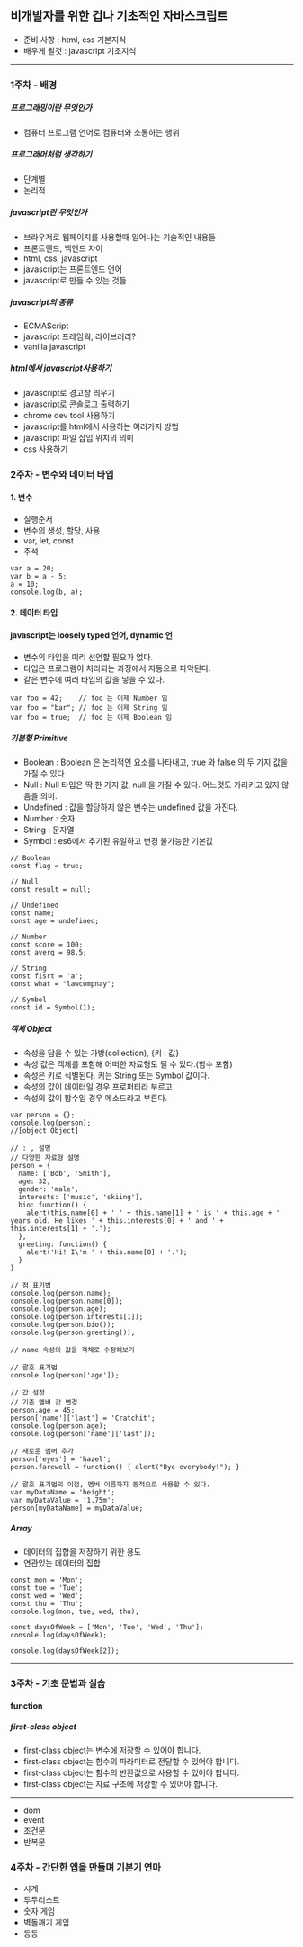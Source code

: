 ## 비개발자를 위한 겁나 기초적인 자바스크립트

- 준비 사항 : html, css 기본지식
- 배우게 될것 : javascript 기초지식

---

### 1주차 - 배경

##### 프로그래밍이란 무엇인가

- 컴퓨터 프로그램 언어로 컴퓨터와 소통하는 행위

##### 프로그래머처럼 생각하기

- 단계별
- 논리적

##### javascript란 무엇인가

- 브라우저로 웹페이지를 사용할때 일어나는 기술적인 내용들
- 프론트엔드, 백엔드 차이
- html, css, javascript
- javascript는 프론트엔드 언어
- javascript로 만들 수 있는 것들

##### javascript의 종류

- ECMAScript
- javascript 프레임웍, 라이브러리?
- vanilla javascript

##### html에서 javascript사용하기

- javascript로 경고창 띄우기
- javascript로 콘솔로그 출력하기
- chrome dev tool 사용하기
- javascript를 html에서 사용하는 여러가지 방법
- javascript 파일 삽입 위치의 의미
- css 사용하기

### 2주차 - 변수와 데이터 타입
#### 1. 변수

- 실행순서
- 변수의 생성, 할당, 사용
- var, let, const
- 주석

```
var a = 20;
var b = a - 5;
a = 10;
console.log(b, a);
```

#### 2. 데이터 타입

#### javascript는 loosely typed 언어, dynamic 언

- 변수의 타입을 미리 선언할 필요가 없다.
- 타입은 프로그램이 처리되는 과정에서 자동으로 파악된다.
- 같은 변수에 여러 타입의 값을 넣을 수 있다.

```
var foo = 42;    // foo 는 이제 Number 임
var foo = "bar"; // foo 는 이제 String 임
var foo = true;  // foo 는 이제 Boolean 임
```

##### 기본형 Primitive

- Boolean : Boolean 은 논리적인 요소를 나타내고, true 와 false 의 두 가지 값을 가질 수 있다
- Null : Null 타입은 딱 한 가지 값, null 을 가질 수 있다. 어느것도 가리키고 있지 않음을 의미.
- Undefined : 값을 할당하지 않은 변수는 undefined 값을 가진다.
- Number : 숫자
- String : 문자열
- Symbol : es6에서 추가된 유일하고 변경 불가능한 기본값

```
// Boolean
const flag = true;

// Null
const result = null;

// Undefined
const name;
const age = undefined;

// Number
const score = 100;
const averg = 98.5;

// String
const fisrt = 'a';
const what = "lawcompnay";

// Symbol
const id = Symbol(1);
```

##### 객체 Object

- 속성을 담을 수 있는 가방(collection), {키 : 값}
- 속성 값은 객체를 포함해 어떠한 자료형도 될 수 있다.(함수 포함)
- 속성은 키로 식별된다. 키는 String 또는 Symbol 값이다.
- 속성의 값이 데이터일 경우 프로퍼티라 부르고
- 속성의 값이 함수일 경우 메소드라고 부른다.

```
var person = {};
console.log(person);
//[object Object]

// : , 설명
// 다양한 자료형 설명
person = {
  name: ['Bob', 'Smith'],
  age: 32,
  gender: 'male',
  interests: ['music', 'skiing'],
  bio: function() {
    alert(this.name[0] + ' ' + this.name[1] + ' is ' + this.age + ' years old. He likes ' + this.interests[0] + ' and ' + this.interests[1] + '.');
  },
  greeting: function() {
    alert('Hi! I\'m ' + this.name[0] + '.');
  }
}

// 점 표기법
console.log(person.name);
console.log(person.name[0]);
console.log(person.age);
console.log(person.interests[1]);
console.log(person.bio());
console.log(person.greeting());

// name 속성의 값을 객체로 수정해보기

// 괄호 표기법
console.log(person['age']);

// 값 설정
// 기존 멤버 값 변경
person.age = 45;
person['name']['last'] = 'Cratchit';
console.log(person.age);
console.log(person['name']['last']);

// 새로운 멤버 추가
person['eyes'] = 'hazel';
person.farewell = function() { alert("Bye everybody!"); }

// 괄호 표기법의 이점, 멤버 이름까지 동적으로 사용할 수 있다.
var myDataName = 'height';
var myDataValue = '1.75m';
person[myDataName] = myDataValue;

```

##### Array

- 데이터의 집합을 저장하기 위한 용도
- 연관있는 데이터의 집합

```
const mon = 'Mon';
const tue = 'Tue';
const wed = 'Wed';
const thu = 'Thu';
console.log(mon, tue, wed, thu);

const daysOfWeek = ['Mon', 'Tue', 'Wed', 'Thu'];
console.log(daysOfWeek);

console.log(daysOfWeek[2]);
```

---

### 3주차 - 기초 문법과 실습

#### function

##### first-class object

- first-class object는 변수에 저장할 수 있어야 합니다.
- first-class object는 함수의 파라미터로 전달할 수 있어야 합니다.
- first-class object는 함수의 반환값으로 사용할 수 있어야 합니다.
- first-class object는 자료 구조에 저장할 수 있어야 합니다.

---

- dom
- event
- 조건문
- 반복문

### 4주차 - 간단한 앱을 만들며 기본기 연마

- 시계
- 투두리스트
- 숫자 게임
- 벽돌깨기 게임
- 등등
